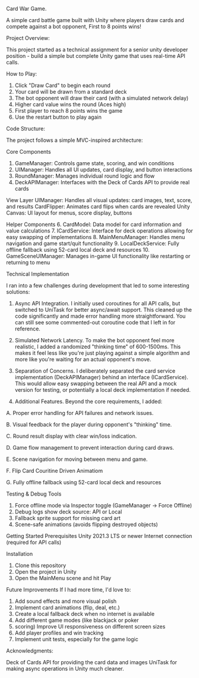 Card War Game.

A simple card battle game built with Unity where players draw cards and compete against 
a bot opponent, First to 8 points wins!

Project Overview:

This project started as a technical assignment for a senior unity developer position - build a simple
but complete Unity game that uses real-time API calls. 

How to Play:
1. Click "Draw Card" to begin each round
2. Your card will be drawn from a standard deck
3. The bot opponent will draw their card (with a simulated network delay)
4. Higher card value wins the round (Aces high)
5. First player to reach 8 points wins the game
6. Use the restart button to play again


Code Structure:

The project follows a simple MVC-inspired architecture:

Core Components
1. GameManager: Controls game state, scoring, and win conditions
2. UIManager: Handles all UI updates, card display, and button interactions
3. RoundManager: Manages individual round logic and flow
4. DeckAPIManager: Interfaces with the Deck of Cards API to provide real cards

View Layer
UIManager: Handles all visual updates: card images, text, score, and results
CardFlipper: Animates card flips when cards are revealed
Unity Canvas: UI layout for menus, score display, buttons

Helper Components
6. CardModel: Data model for card information and value calculations
7. ICardService: Interface for deck operations allowing for easy swapping of implementations
8. MainMenuManager: Handles menu navigation and game start/quit functionality
9. LocalDeckService: Fully offline fallback using 52-card local deck and resources
10. GameSceneUIManager: Manages in-game UI functionality like restarting or returning to menu


Technical Implementation

I ran into a few challenges during development that led to some interesting solutions:

1. Async API Integration.
I initially used coroutines for all API calls, but switched to UniTask for better async/await support.
This cleaned up the code significantly and made error handling more straightforward. You can still
see some commented-out coroutine code that I left in for reference.

2. Simulated Network Latency.
To make the bot opponent feel more realistic, I added a randomized "thinking time" of 600-1500ms.
This makes it feel less like you're just playing against a simple algorithm and more like you're
waiting for an actual opponent's move.

3. Separation of Concerns.
I deliberately separated the card service implementation (DeckAPIManager) behind an interface
(ICardService). This would allow easy swapping between the real API and a mock version for
testing, or potentially a local deck implementation if needed.

4. Additional Features.
Beyond the core requirements, I added:

A. Proper error handling for API failures and network issues.

B. Visual feedback for the player during opponent's "thinking" time.

C. Round result display with clear win/loss indication.

D. Game flow management to prevent interaction during card draws.

E. Scene navigation for moving between menu and game.

F. Flip Card Couritine Driven Animatiom

G. Fully offline fallback using 52-card local deck and resources

Testing & Debug Tools
1. Force offline mode via Inspector toggle (GameManager → Force Offline)
2. Debug logs show deck source: API or Local
3. Fallback sprite support for missing card art
4. Scene-safe animations (avoids flipping destroyed objects)

Getting Started
Prerequisites
Unity 2021.3 LTS or newer
Internet connection (required for API calls)

Installation
1. Clone this repository
2. Open the project in Unity
3. Open the MainMenu scene and hit Play

Future Improvements
If I had more time, I'd love to:

1. Add sound effects and more visual polish
2. Implement card animations (flip, deal, etc.)
3. Create a local fallback deck when no internet is available
4. Add different game modes (like blackjack or poker
5. scoring) Improve UI responsiveness on different screen
sizes
6. Add player profiles and win tracking
7. Implement unit tests, especially for the game logic

Acknowledgments:

Deck of Cards API for providing the card data and images UniTask
for making async operations in Unity much cleaner.
